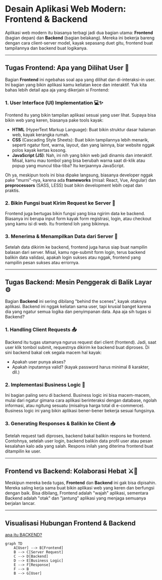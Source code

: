 # Desain Aplikasi Web Modern: Frontend & Backend

Aplikasi web modern itu biasanya terbagi jadi dua bagian utama: **Frontend** (bagian depan) dan **Backend** (bagian belakang). Mereka ini bekerja bareng dengan cara client-server model, kayak sepasang duet gitu, frontend buat tampilannya dan backend buat logikanya.

---

## Tugas Frontend: Apa yang Dilihat User 👀

Bagian **Frontend** ini ngebahas soal apa yang dilihat dan di-interaksi-in user. Ini bagian yang bikin aplikasi kamu keliatan kece dan interaktif. Yuk kita bahas lebih detail apa aja yang dikerjain si Frontend:

### 1. User Interface (UI) Implementation 💻✨
Frontend itu yang bikin tampilan aplikasi sesuai yang user lihat. Supaya bisa bikin web yang keren, biasanya pake tools kayak:
- **HTML** (HyperText Markup Language): Buat bikin struktur dasar halaman web, kayak kerangka rumah.
- **CSS** (Cascading Style Sheets): Buat bikin tampilannya lebih menarik, seperti ngatur font, warna, layout, dan yang lainnya, biar website nggak polos kayak kertas kosong.
- **JavaScript (JS)**: Nah, ini nih yang bikin web jadi dinamis dan interaktif. Misal, kamu mau tombol yang bisa berubah warna saat di-klik atau popup yang muncul tiba-tiba? Itu kerjaannya JavaScript.

Oh ya, meskipun tools ini bisa dipake langsung, biasanya developer nggak pake "murni"-nya, karena ada **frameworks** (misal: React, Vue, Angular) dan **preprocessors** (SASS, LESS) buat bikin development lebih cepat dan praktis.

### 2. Bikin Fungsi buat Kirim Request ke Server 📲
Frontend juga bertugas bikin fungsi yang bisa ngirim data ke backend. Biasanya ini berupa input form kayak form registrasi, login, atau checkout yang kamu isi di web. Itu frontend loh yang bikinnya.

### 3. Menerima & Menampilkan Data dari Server 📨
Setelah data dikirim ke backend, frontend juga harus siap buat nampilin balasan dari server. Misal, kamu nge-submit form login, terus backend balikin data validasi, apakah login sukses atau nggak, frontend yang nampilin pesan sukses atau errornya.

---

## Tugas Backend: Mesin Penggerak di Balik Layar ⚙️

Bagian **Backend** ini sering dibilang "behind the scenes", kayak otaknya aplikasi. Backend ini nggak keliatan sama user, tapi krusial banget karena dia yang ngatur semua logika dan penyimpanan data. Apa aja sih tugas si Backend?

### 1. Handling Client Requests 📤
Backend itu tugas utamanya ngurus request dari client (frontend). Jadi, saat user klik tombol submit, requestnya dikirim ke backend buat diproses. Di sini backend bakal cek segala macem hal kayak:
- Apakah user punya akses?
- Apakah inputannya valid? (kayak password harus minimal 8 karakter, dll.)

### 2. Implementasi Business Logic 🧠
Ini bagian paling seru di backend. Business logic ini bisa macem-macem, mulai dari ngatur gimana cara aplikasi berinteraksi dengan database, ngolah informasi, atau ngitung sesuatu (misalnya harga total di e-commerce). Business logic ini yang bikin aplikasi bener-bener bekerja sesuai fungsinya.

### 3. Generating Responses & Balikin ke Client 📥
Setelah request tadi diproses, backend bakal balikin respons ke frontend. Contohnya, setelah user login, backend balikin data profil user atau pesan kesalahan kalo ada yang salah. Respons inilah yang diterima frontend buat ditampilin ke user.

---

## Frontend vs Backend: Kolaborasi Hebat ⚔️🤝

Meskipun mereka beda tugas, **Frontend** dan **Backend** ini gak bisa dipisahin. Mereka saling kerja sama buat bikin aplikasi web yang keren dan berfungsi dengan baik. Bisa dibilang, Frontend adalah "wajah" aplikasi, sementara Backend adalah "otak" dan "jantung" aplikasi yang menjaga semuanya berjalan lancar.

---

## Visualisasi Hubungan Frontend & Backend

[apa itu BACKEND?](backend.md)

```mermaid
graph TD
    A[User] --> B[Frontend]
    B --> C[Server Request]
    C --> D[Backend]
    D --> E[Business Logic]
    E --> F[Response]
    F --> B
    B --> G[User]


